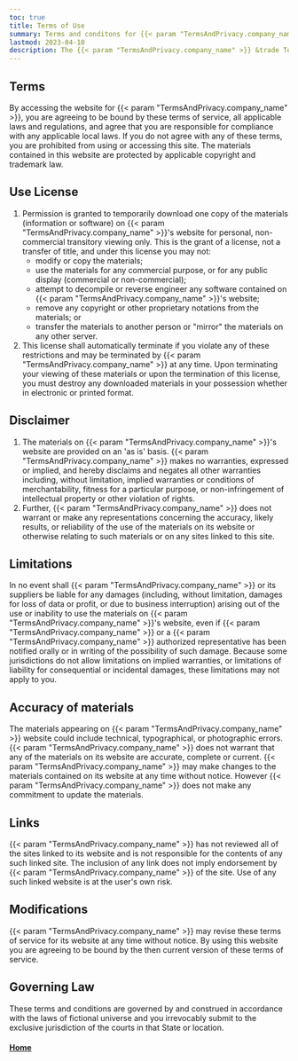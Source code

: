 ```yaml
---
toc: true
title: Terms of Use
summary: Terms and conditons for {{< param "TermsAndPrivacy.company_name" >}}
lastmod: 2023-04-10
description: The {{< param "TermsAndPrivacy.company_name" >}} &trade Terms of Use Statement
---
```


## Terms

By accessing the website for {{< param "TermsAndPrivacy.company_name" >}}, you are agreeing to be bound by these terms of service, all applicable laws and regulations, and agree that you are responsible for compliance with any applicable local laws. If you do not agree with any of these terms, you are prohibited from using or accessing this site. The materials contained in this website are protected by applicable copyright and trademark law.

## Use License

1.  Permission is granted to temporarily download one copy of the materials (information or software) on {{< param "TermsAndPrivacy.company_name" >}}'s website for personal, non-commercial transitory viewing only. This is the grant of a license, not a transfer of title, and under this license you may not:
    *  modify or copy the materials;
    *  use the materials for any commercial purpose, or for any public display (commercial or non-commercial);
    *  attempt to decompile or reverse engineer any software contained on {{< param "TermsAndPrivacy.company_name" >}}'s website;
    *  remove any copyright or other proprietary notations from the materials; or
    *  transfer the materials to another person or "mirror" the materials on any other server.
2.  This license shall automatically terminate if you violate any of these restrictions and may be terminated by {{< param "TermsAndPrivacy.company_name" >}} at any time. Upon terminating your viewing of these materials or upon the termination of this license, you must destroy any downloaded materials in your possession whether in electronic or printed format.

## Disclaimer

1.  The materials on {{< param "TermsAndPrivacy.company_name" >}}'s website are provided on an 'as is' basis. {{< param "TermsAndPrivacy.company_name" >}} makes no warranties, expressed or implied, and hereby disclaims and negates all other warranties including, without limitation, implied warranties or conditions of merchantability, fitness for a particular purpose, or non-infringement of intellectual property or other violation of rights.
2.  Further, {{< param "TermsAndPrivacy.company_name" >}} does not warrant or make any representations concerning the accuracy, likely results, or reliability of the use of the materials on its website or otherwise relating to such materials or on any sites linked to this site.

## Limitations

In no event shall {{< param "TermsAndPrivacy.company_name" >}} or its suppliers be liable for any damages (including, without limitation, damages for loss of data or profit, or due to business interruption) arising out of the use or inability to use the materials on {{< param "TermsAndPrivacy.company_name" >}}'s website, even if {{< param "TermsAndPrivacy.company_name" >}} or a {{< param "TermsAndPrivacy.company_name" >}} authorized representative has been notified orally or in writing of the possibility of such damage. Because some jurisdictions do not allow limitations on implied warranties, or limitations of liability for consequential or incidental damages, these limitations may not apply to you.

## Accuracy of materials

The materials appearing on {{< param "TermsAndPrivacy.company_name" >}} website could include technical, typographical, or photographic errors. {{< param "TermsAndPrivacy.company_name" >}} does not warrant that any of the materials on its website are accurate, complete or current. {{< param "TermsAndPrivacy.company_name" >}} may make changes to the materials contained on its website at any time without notice. However {{< param "TermsAndPrivacy.company_name" >}} does not make any commitment to update the materials.

## Links

{{< param "TermsAndPrivacy.company_name" >}} has not reviewed all of the sites linked to its website and is not responsible for the contents of any such linked site. The inclusion of any link does not imply endorsement by {{< param "TermsAndPrivacy.company_name" >}} of the site. Use of any such linked website is at the user's own risk.

## Modifications

{{< param "TermsAndPrivacy.company_name" >}} may revise these terms of service for its website at any time without notice. By using this website you are agreeing to be bound by the then current version of these terms of service.

## Governing Law

These terms and conditions are governed by and construed in accordance with the laws of fictional universe and you irrevocably submit to the exclusive jurisdiction of the courts in that State or location.  


#### __[Home](/)__

